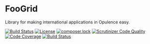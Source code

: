 FooGrid
============

Library for making international applications in Opulence easy.

[![Build Status](https://travis-ci.org/peteraba/FooGrid.svg?branch=master)](https://travis-ci.org/peteraba/FooGrid)
[![License](https://poser.pugx.org/peteraba/foo-grid/license)](https://packagist.org/packages/peteraba/foo-grid)
[![composer.lock](https://poser.pugx.org/peteraba/foo-grid/composerlock)](https://packagist.org/packages/peteraba/foo-grid)
[![Scrutinizer Code Quality](https://scrutinizer-ci.com/g/peteraba/FooGrid/badges/quality-score.png?b=master)](https://scrutinizer-ci.com/g/peteraba/FooGrid/?branch=master)
[![Code Coverage](https://scrutinizer-ci.com/g/peteraba/FooGrid/badges/coverage.png?b=master)](https://scrutinizer-ci.com/g/peteraba/FooGrid/?branch=master)
[![Build Status](https://scrutinizer-ci.com/g/peteraba/FooGrid/badges/build.png?b=master)](https://scrutinizer-ci.com/g/peteraba/FooGrid/build-status/master)

